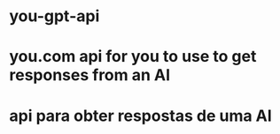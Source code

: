 # you-gpt-api

# you.com api for you to use to get responses from an AI

# api para obter respostas de uma AI
